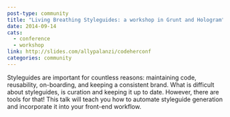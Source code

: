 ```yaml
---
post-type: community
title: "Living Breathing Styleguides: a workshop in Grunt and Hologram"
date: 2014-09-14
cats:
  - conference
  - workshop
link: http://slides.com/allypalanzi/codeherconf
categories: community
---
```


Styleguides are important for countless reasons: maintaining code, reusability, on-boarding, and keeping a consistent brand. What is difficult about styleguides, is curation and keeping it up to date. However, there are tools for that! This talk will teach you how to automate styleguide generation and incorporate it into your front-end workflow.
